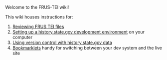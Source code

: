 Welcome to the FRUS-TEI wiki!

This wiki houses instructions for:

1. [Reviewing FRUS TEI files](reviewing-frus-tei)
1. [Setting up a history.state.gov development environment](setup) on your computer 
1. [Using version control with history.state.gov data](version-control)
1. [Bookmarklets](bookmarklets) handy for switching between your dev system and the live site